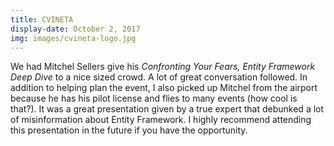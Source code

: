 ```yaml
---
title: CVINETA
display-date: October 2, 2017
img: images/cvineta-logo.jpg
---
```

<p>
We had Mitchel Sellers give his <i>Confronting Your Fears, Entity Framework Deep Dive</i> to a nice sized crowd. A lot of great conversation followed. In addition to helping plan the event, I also picked up Mitchel from the airport because he has his pilot license and flies to many events (how cool is that?). It was a great presentation given by a true expert that debunked a lot of misinformation about Entity Framework. I highly recommend attending this presentation in the future if you have the opportunity.
</p>